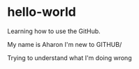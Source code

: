# hello-world
Learning how to use the GitHub.

My name is Aharon
I'm new to GITHUB/

Trying to understand what I'm doing wrong
